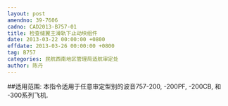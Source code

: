 ```yaml
---
layout: post
amendno: 39-7606
cadno: CAD2013-B757-01
title: 检查缝翼主滑轨下止动块组件
date: 2013-03-22 00:00:00 +0800
effdate: 2013-03-26 00:00:00 +0800
tag: B757
categories: 民航西南地区管理局适航审定处
author: 陈丹
---
```


##适用范围:
本指令适用于任意审定型别的波音757-200, -200PF, -200CB, 和 -300系列飞机.

